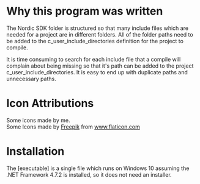 # Why this program was written

The Nordic SDK folder is structured so that many include files which are needed for a project are in different folders. All of the folder paths need to be added to the c_user_include_directories definition for the project to compile. 

It is time consuming to search for each include file that a compile will complain about being missing so that it's path can be added to the project c_user_include_directories. It is easy to end up with duplicate paths and unnecessary paths.

# Icon Attributions
Some icons made by me.  
Some Icons made by <a href="http://www.freepik.com/" title="Freepik">Freepik</a> from <a href="https://www.flaticon.com/" title="Flaticon">www.flaticon.com</a>

 
# Installation
The [executable] is a single file which runs on Windows 10 assuming the .NET Framework 4.7.2 is installed, so it does not need an installer.  
